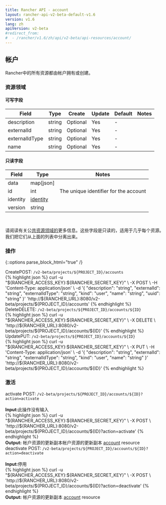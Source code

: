 ```yaml
---
title: Rancher API - account
layout: rancher-api-v2-beta-default-v1.6
version: v1.6
lang: zh
apiVersion: v2-beta
#redirect_from:
#  - /rancher/v1.6/zh/api/v2-beta/api-resources/account/
---
```


## 帐户


Rancher中的所有资源都由帐户拥有或创建。

### 资源领域

#### 可写字段

| Field          | Type   | Create   | Update | Default | Notes |
| -------------- | ------ | -------- | ------ | ------- | ----- |
| description    | string | Optional | Yes    | -       |       |
| externalId     | string | Optional | Yes    | -       |       |
| externalIdType | string | Optional | Yes    | -       |       |
| name           | string | Optional | Yes    | -       |       |


#### 只读字段

| Field    | Type                                     | Notes                                 |
| -------- | ---------------------------------------- | ------------------------------------- |
| data     | map[json]                                |                                       |
| id       | int                                      | The unique identifier for the account |
| identity | [identity]({{site.baseurl}}/rancher/{{page.version}}/{{page.lang}}/api/{{page.apiVersion}}/api-resources/identity/) |                                       |
| version  | string                                   |                                       |


<br>

请阅读有关公[共资源领域的]({{site.baseurl}}/rancher/{{page.version}}/{{page.lang}}/rancher/v1.6/zh/api/v2-beta/common/
)更多信息。这些字段是只读的，适用于几乎每个资源。我们把它们从上面的列表中分离出来。



### 操作
{::options parse_block_html="true" /}
<a id="创建"></a>
<div class="action"><span class="header">Create<span class="headerright">POST:  <code>/v2-beta/projects/${PROJECT_ID}/accounts</code></span></span>
<div class="action-contents"> {% highlight json %}
curl -u "${RANCHER_ACCESS_KEY}:${RANCHER_SECRET_KEY}" \
-X POST \
-H 'Content-Type: application/json' \
-d '{
	"description": "string",
	"externalId": "string",
	"externalIdType": "string",
	"kind": "user",
	"name": "string",
	"uuid": "string"
}' 'http://${RANCHER_URL}:8080/v2-beta/projects/${PROJECT_ID}/accounts'
{% endhighlight %}
</div></div>
<a id="删除"></a>
<div class="action"><span class="header">Delete<span class="headerright">DELETE:  <code>/v2-beta/projects/${PROJECT_ID}/accounts/${ID}</code></span></span>
<div class="action-contents"> {% highlight json %}
curl -u "${RANCHER_ACCESS_KEY}:${RANCHER_SECRET_KEY}" \
-X DELETE \
'http://${RANCHER_URL}:8080/v2-beta/projects/${PROJECT_ID}/accounts/${ID}'
{% endhighlight %}
</div></div>
<a id="更新"></a>
<div class="action"><span class="header">Update<span class="headerright">PUT:  <code>/v2-beta/projects/${PROJECT_ID}/accounts/${ID}</code></span></span>
<div class="action-contents"> {% highlight json %}
curl -u "${RANCHER_ACCESS_KEY}:${RANCHER_SECRET_KEY}" \
-X PUT \
-H 'Content-Type: application/json' \
-d '{
	"description": "string",
	"externalId": "string",
	"externalIdType": "string",
	"kind": "user",
	"name": "string"
}' 'http://${RANCHER_URL}:8080/v2-beta/projects/${PROJECT_ID}/accounts/${ID}'
{% endhighlight %}
</div></div>



### 激活

<div class="action" id="activate">
<span class="header">
activate
<span class="headerright">POST:  <code>/v2-beta/projects/${PROJECT_ID}/accounts/${ID}?action=activate</code></span></span>
<div class="action-contents">

<br>
<span class="输入">
<strong>Input:</strong>此操作没有输入</span>

<br>
{% highlight json %}
curl -u "${RANCHER_ACCESS_KEY}:${RANCHER_SECRET_KEY}" \
-X POST \
'http://${RANCHER_URL}:8080/v2-beta/projects/${PROJECT_ID}/accounts/${ID}?action=activate'
{% endhighlight %}
<br>
<span class="输出"><strong>Output:</strong> 帐户资源的更新副本帐户资源的更新副本 <a href="{{site.baseurl}}/rancher/{{page.version}}/{{page.lang}}/api/{{page.apiVersion}}/api-resources/account/">account</a> resource</span>
</div></div>

<div class="action" id="停用">
<span class="header">
deactivate
<span class="headerright">POST:  <code>/v2-beta/projects/${PROJECT_ID}/accounts/${ID}?action=deactivate</code></span></span>
<div class="action-contents">

<br>
<span class="输出：">
<strong>Input:</strong>停用</span>

<br>
{% highlight json %}
curl -u "${RANCHER_ACCESS_KEY}:${RANCHER_SECRET_KEY}" \
-X POST \
'http://${RANCHER_URL}:8080/v2-beta/projects/${PROJECT_ID}/accounts/${ID}?action=deactivate'
{% endhighlight %}
<br>
<span class="输出："><strong>Output:</strong> 帐户资源的更新副本 <a href="{{site.baseurl}}/rancher/{{page.version}}/{{page.lang}}/api/{{page.apiVersion}}/api-resources/account/">account</a> resource</span>
</div></div>


